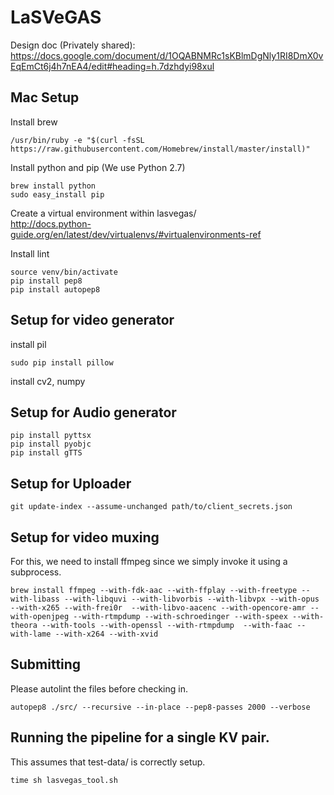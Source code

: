 # LaSVeGAS
Design doc (Privately shared):
https://docs.google.com/document/d/1OQABNMRc1sKBlmDgNly1RI8DmX0vEqEmCt6j4h7nEA4/edit#heading=h.7dzhdyi98xul


## Mac Setup
Install brew  

    /usr/bin/ruby -e "$(curl -fsSL https://raw.githubusercontent.com/Homebrew/install/master/install)"

Install python and pip (We use Python 2.7)  

    brew install python
    sudo easy_install pip

Create a virtual environment within lasvegas/  
http://docs.python-guide.org/en/latest/dev/virtualenvs/#virtualenvironments-ref

Install lint  

    source venv/bin/activate
    pip install pep8
    pip install autopep8

## Setup for video generator
install pil  

    sudo pip install pillow

install cv2, numpy  

## Setup for Audio generator

    pip install pyttsx
    pip install pyobjc
    pip install gTTS

## Setup for Uploader

    git update-index --assume-unchanged path/to/client_secrets.json

## Setup for video muxing
For this, we need to install ffmpeg since we simply invoke it using a subprocess.  

    brew install ffmpeg --with-fdk-aac --with-ffplay --with-freetype --with-libass --with-libquvi --with-libvorbis --with-libvpx --with-opus --with-x265 --with-frei0r  --with-libvo-aacenc --with-opencore-amr --with-openjpeg --with-rtmpdump --with-schroedinger --with-speex --with-theora --with-tools --with-openssl --with-rtmpdump  --with-faac --with-lame --with-x264 --with-xvid

## Submitting  
Please autolint the files before checking in.

    autopep8 ./src/ --recursive --in-place --pep8-passes 2000 --verbose


## Running the pipeline for a single KV pair.
This assumes that test-data/ is correctly setup.  

    time sh lasvegas_tool.sh
